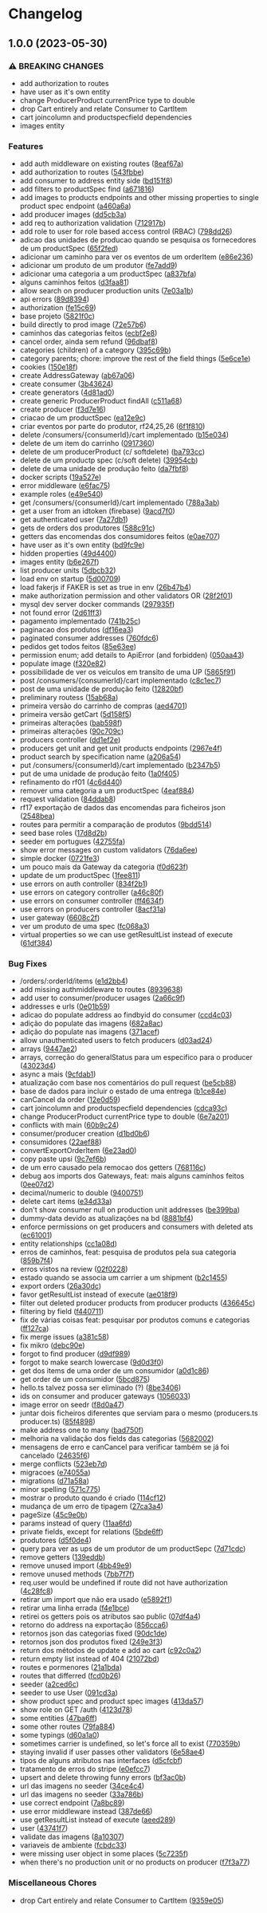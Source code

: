 # Changelog

## 1.0.0 (2023-05-30)


### ⚠ BREAKING CHANGES

* add authorization to routes
* have user as it's own entity
* change ProducerProduct currentPrice type to double
* drop Cart entirely and relate Consumer to CartItem
* cart joincolumn and productspecfield dependencies
* images entity

### Features

* add auth middleware on existing routes ([8eaf67a](https://github.com/hivetown/backend/commit/8eaf67af364cc8eec4209d01c2a59de0fb3ebb17))
* add authorization to routes ([543fbbe](https://github.com/hivetown/backend/commit/543fbbe42372bce90b89b07e85b7e59fb246c845))
* add consumer to address entity side ([bd151f8](https://github.com/hivetown/backend/commit/bd151f89e1c5d8668fe1e7ae64ad72789053328f))
* add filters to productSpec find ([a671816](https://github.com/hivetown/backend/commit/a6718160b82b18b1481ecbdcfb20a5114e85d145))
* add images to products endpoints and other missing properties to single product spec endpoint ([a460a6a](https://github.com/hivetown/backend/commit/a460a6a99d4f0249fc53cc4f13f969c9b9c2d95f))
* add producer images ([dd5cb3a](https://github.com/hivetown/backend/commit/dd5cb3a267defb0534eb4cacc877ee9494ab0c4c))
* add req to authorization validation ([712917b](https://github.com/hivetown/backend/commit/712917b60b4d99f8346a640c4a3546401abc78f0))
* add role to user for role based access control (RBAC) ([798dd26](https://github.com/hivetown/backend/commit/798dd266722d9e2c9aee1887219d657c30eda225))
* adicao das unidades de producao quando se pesquisa os fornecedores de um productSpec ([65f2fed](https://github.com/hivetown/backend/commit/65f2fed539a84b4ebd537f9e3a4ba4c3371c74b2))
* adicionar um caminho para ver os eventos de um orderItem ([e86e236](https://github.com/hivetown/backend/commit/e86e236b562ae12686649b93de7e767a7fc85525))
* adicionar um produto de um produtor ([fe7add9](https://github.com/hivetown/backend/commit/fe7add9bef475ad9357b85b64e3c4bd4b033793c))
* adicionar uma categoria a um productSpec ([a837bfa](https://github.com/hivetown/backend/commit/a837bfa9c33ff2ead15f2bbc496581e8b49d7901))
* alguns caminhos feitos ([d3faa81](https://github.com/hivetown/backend/commit/d3faa81673faad623c0b74e91042ce3a2450a356))
* allow search on producer production units ([7e03a1b](https://github.com/hivetown/backend/commit/7e03a1b871df01100e95846fa9c60d2b3955960a))
* api errors ([89d8394](https://github.com/hivetown/backend/commit/89d839411ff9e992b69ed519b34083d63cebec9e))
* authorization ([fe15c69](https://github.com/hivetown/backend/commit/fe15c69d347392c9004ba6e4509a8ec268de659e))
* base projeto ([5821f0c](https://github.com/hivetown/backend/commit/5821f0c4f9e7bb6c532d94f0e6864b3dd7a54f08))
* build directly to prod image ([72e57b6](https://github.com/hivetown/backend/commit/72e57b69cfec5c4abf714e1089da188193523cfe))
* caminhos das categorias feitos ([ecbf2e8](https://github.com/hivetown/backend/commit/ecbf2e8836d974f75d419f40cc5523d4a7f6407e))
* cancel order, ainda sem refund ([96dbaf8](https://github.com/hivetown/backend/commit/96dbaf8863d162683b6d0b5ce118549fbff10f19))
* categories (children) of a category ([395c69b](https://github.com/hivetown/backend/commit/395c69b6388cd3bf9cb0667a4a6abb392e832a0d))
* category parents; chore: improve the rest of the field things ([5e6ce1e](https://github.com/hivetown/backend/commit/5e6ce1e39402f4cb7ed61a211a972691b62a7df9))
* cookies ([150e18f](https://github.com/hivetown/backend/commit/150e18f91e7002fbfd88d332d85dbe297400fc07))
* create AddressGateway ([ab67a06](https://github.com/hivetown/backend/commit/ab67a06bd5117155bbebc5e551cc2c594728ca79))
* create consumer ([3b43624](https://github.com/hivetown/backend/commit/3b4362498b8b5f30ee8a7b588ba9541f0814b0ef))
* create generators ([4d81ad0](https://github.com/hivetown/backend/commit/4d81ad07d05325ae0429905ec9a48f0bd5dd8340))
* create generic ProducerProduct findAll ([c511a68](https://github.com/hivetown/backend/commit/c511a684cc1579ec55afb26ac7e5eeeb3872f796))
* create producer ([f3d7e16](https://github.com/hivetown/backend/commit/f3d7e166f0b15fb268b5ae4765c6ae53824c26a4))
* criacao de um productSpec ([ea12e9c](https://github.com/hivetown/backend/commit/ea12e9cddc7a88bea470319afc4a99445efb413f))
* criar eventos por parte do produtor, rf24,25,26 ([6f1f810](https://github.com/hivetown/backend/commit/6f1f8101ddfed7c650cec4bcfde754a0a48c056e))
* delete /consumers/{consumerId}/cart implementado ([b15e034](https://github.com/hivetown/backend/commit/b15e034a4ca6f1ffb13985e5572a46e72372bff4))
* delete de um item do carrinho ([0917360](https://github.com/hivetown/backend/commit/09173606aba88135e3be89175e7127a111382238))
* delete de um producerProduct (c/ softdelete) ([ba793cc](https://github.com/hivetown/backend/commit/ba793ccafd90f6e20a455a09868d58c29eeb00ae))
* delete de um productp spec (c/soft delete) ([39954cb](https://github.com/hivetown/backend/commit/39954cb92756df48284d739c5868830824ec8389))
* delete de uma unidade de produção feito ([da7fbf8](https://github.com/hivetown/backend/commit/da7fbf88fb4760882326ea742055e50950e73144))
* docker scripts ([19a527e](https://github.com/hivetown/backend/commit/19a527efcea7b397a5353519de884ec6325c36de))
* error middleware ([e6fac75](https://github.com/hivetown/backend/commit/e6fac75226c5079e3ccf656914cc1112a7a6d757))
* example roles ([e49e540](https://github.com/hivetown/backend/commit/e49e540e710c7dc5a217ca8b544cc70e6003e8a5))
* get /consumers/{consumerId}/cart implementado ([788a3ab](https://github.com/hivetown/backend/commit/788a3abe00f73f963c040a11d44b3ce944c31c7c))
* get a user from an idtoken (firebase) ([9acd7f0](https://github.com/hivetown/backend/commit/9acd7f0899c4406ce5ce647bacf428d15c3216c7))
* get authenticated user ([7a27db1](https://github.com/hivetown/backend/commit/7a27db17103d36cf7f1c6133e927e29ea4d82f45))
* gets de orders dos produtores ([588c91c](https://github.com/hivetown/backend/commit/588c91c6fe59638ccaf90072b9b34c4e6b912526))
* getters das encomendas dos consumidores feitos ([e0ae707](https://github.com/hivetown/backend/commit/e0ae707398bb2b05a3574e7180325e665c1c430d))
* have user as it's own entity ([bd9fc9e](https://github.com/hivetown/backend/commit/bd9fc9ead7e31b6f2eb6d968a9363dd8c47ac4a9))
* hidden properties ([49d4400](https://github.com/hivetown/backend/commit/49d440018405948febd319d846938cec6e7d63ba))
* images entity ([b6e267f](https://github.com/hivetown/backend/commit/b6e267f63789f05f2df478afec0f274dd3e69f5a))
* list producer units ([5dbcb32](https://github.com/hivetown/backend/commit/5dbcb327234e4f0308965f30ac860b976943507f))
* load env on startup ([5d00709](https://github.com/hivetown/backend/commit/5d0070946bc80a6300eb24d251721b211c8b5602))
* load fakerjs if FAKER is set as true in env ([26b47b4](https://github.com/hivetown/backend/commit/26b47b4e241909acd4d4ae6e49c907e8f74348d2))
* make authorization permission and other validators OR ([28f2f01](https://github.com/hivetown/backend/commit/28f2f01c5dc6a4903c7b6246a0347d3e2ac7ea56))
* mysql dev server docker commands ([297935f](https://github.com/hivetown/backend/commit/297935f6681b39e53b7a1cc615cfa7e4ffbfc95a))
* not found error ([2d61ff3](https://github.com/hivetown/backend/commit/2d61ff32f0b5dbc80cda48b45eb321eb68997bbf))
* pagamento implementado ([741b25c](https://github.com/hivetown/backend/commit/741b25c27dfd85afc33d70960b9a40b3b9344f1b))
* paginacao dos produtos ([df16ea3](https://github.com/hivetown/backend/commit/df16ea30bbf76906891c54053d9bf5b452812c66))
* paginated consumer addresses ([760fdc6](https://github.com/hivetown/backend/commit/760fdc60cacf529c14a8b3a25cfeb6ba6e357db1))
* pedidos get todos feitos ([85e63ee](https://github.com/hivetown/backend/commit/85e63ee221e2b3dd17ac538c2b917d0f7c1c22ca))
* permission enum; add details to ApiError (and forbidden) ([050aa43](https://github.com/hivetown/backend/commit/050aa43e573a93553eabe323bd2d17a75d9bd689))
* populate image ([f320e82](https://github.com/hivetown/backend/commit/f320e82b8f22b022585b379fc6cdafdd9d4e2e07))
* possibilidade de ver os veiculos em transito de uma UP ([5865f91](https://github.com/hivetown/backend/commit/5865f91d852748f0768fd691276804bca3aab87a))
* post /consumers/{consumerId}/cart implementado ([c8c1ec7](https://github.com/hivetown/backend/commit/c8c1ec74e126066e80501fa7797bf8f6f1575314))
* post de uma unidade de produção feito ([12820bf](https://github.com/hivetown/backend/commit/12820bfa8eeee73b49e66eb65f9d6d61e2fa8247))
* preliminary routess ([15ab68a](https://github.com/hivetown/backend/commit/15ab68a61b0a54b60d18b1bcc2840350b980b872))
* primeira versão do carrinho de compras ([aed4701](https://github.com/hivetown/backend/commit/aed4701cb0d4a71b29c68e0635b8ace42fad5ed5))
* primeira versão getCart ([5d158f5](https://github.com/hivetown/backend/commit/5d158f539333e006cc3a323d00c241a21bcb4194))
* primeiras alterações ([bab598f](https://github.com/hivetown/backend/commit/bab598f95f5de5671dacc85e96ae571e1e147651))
* primeiras alterações ([90c709c](https://github.com/hivetown/backend/commit/90c709cf6aa49496d8c160ac8a0c771c7a060240))
* producers controller ([dd1ef2e](https://github.com/hivetown/backend/commit/dd1ef2ec9868c8286c16da20a63c730f7e19a87e))
* producers get unit and get unit products endpoints ([2967e4f](https://github.com/hivetown/backend/commit/2967e4f4b8d8c2de547c15e73c796c9f43a0ec53))
* product search by specification name ([a206a54](https://github.com/hivetown/backend/commit/a206a542f6a518637813d3146b129a0a2b4ef088))
* put /consumers/{consumerId}/cart implementado ([b2347b5](https://github.com/hivetown/backend/commit/b2347b54eead266524166b41229d400c106cf598))
* put de uma unidade de produção feito ([1a0f405](https://github.com/hivetown/backend/commit/1a0f4056c2b7695355a043cde9d10a3e4b481510))
* refinamento do rf01 ([4c6d440](https://github.com/hivetown/backend/commit/4c6d44026a45d457bf3ecdb643d1ee995b79a2fa))
* remover uma categoria a um productSpec ([4eaf884](https://github.com/hivetown/backend/commit/4eaf884853c2a52cdf540aa6ea9a5f21a8cbe0f3))
* request validation ([84ddab8](https://github.com/hivetown/backend/commit/84ddab828e1969c3f96e4eee3089804969c5b4fa))
* rf17 exportação de dados das encomendas para ficheiros json ([2548bea](https://github.com/hivetown/backend/commit/2548bea834cedfa5cb59e0e1a5e0338f0c3cd277))
* routes para permitir a comparação de produtos ([9bdd514](https://github.com/hivetown/backend/commit/9bdd5143af47e5a2bf821733ddd94b95cbb2242b))
* seed base roles ([17d8d2b](https://github.com/hivetown/backend/commit/17d8d2bb8afe4c86a7648525a330a390e9c57c66))
* seeder em portugues ([42755fa](https://github.com/hivetown/backend/commit/42755fa6e9e8d50a9ac01ba0835917f38b05b539))
* show error messages on custom validators ([76da6ee](https://github.com/hivetown/backend/commit/76da6ee3a9e637a9abc87c80fd90939ebe208476))
* simple docker ([0721fe3](https://github.com/hivetown/backend/commit/0721fe3ebaeaef392f0f2426ddf0aef3f4fa49f0))
* um pouco mais da Gateway da categoria ([f0d623f](https://github.com/hivetown/backend/commit/f0d623fedfdbd0086f8da95ec79f7342ebccb072))
* update de um productSpec ([1fee811](https://github.com/hivetown/backend/commit/1fee811ee0f680421a47692d317190fc4373656e))
* use errors on auth controller ([834f2b1](https://github.com/hivetown/backend/commit/834f2b13f95eeda2173927f876ac6596173f35a7))
* use errors on category controller ([a46c80f](https://github.com/hivetown/backend/commit/a46c80f17a29e7290c23fe75b52b28b26d4005b5))
* use errors on consumer controller ([ff4634f](https://github.com/hivetown/backend/commit/ff4634faec2857cf2bf0b2f0548a280917ca391b))
* use errors on producers controller ([8acf31a](https://github.com/hivetown/backend/commit/8acf31a2934cd2b016ac5626781734a1d736c916))
* user gateway ([6608c2f](https://github.com/hivetown/backend/commit/6608c2f68e288556a41bf0e106b851c402408095))
* ver um produto de uma spec ([fc068a3](https://github.com/hivetown/backend/commit/fc068a3138c263fa48654a0ba5923642fb88d368))
* virtual properties so we can use getResultList instead of execute ([61df384](https://github.com/hivetown/backend/commit/61df3847f77f7666a1ca202c51ec093c925ea237))


### Bug Fixes

* /orders/:orderId/items ([e1d2bb4](https://github.com/hivetown/backend/commit/e1d2bb4944adf4b58a2ee3474575f2f6a1592f51))
* add missing authmiddleware to routes ([8939638](https://github.com/hivetown/backend/commit/8939638b8b4687ded398b35d88d25aa0b97443ec))
* add user to consumer/producer usages ([2a66c9f](https://github.com/hivetown/backend/commit/2a66c9f0ed28e7afb137443ec993c97b86fbd255))
* addresses e urls ([0e01b59](https://github.com/hivetown/backend/commit/0e01b5913c7de745070853bd6b72c405032f51bd))
* adicao do populate address ao findbyid do consumer ([ccd4c03](https://github.com/hivetown/backend/commit/ccd4c038c708a37b8a58ab214cc5150835b2191f))
* adição do populate das imagens ([682a8ac](https://github.com/hivetown/backend/commit/682a8acb6796fe0e3a2657bbea32102b2c46edd2))
* adição do populate nas imagens ([371acef](https://github.com/hivetown/backend/commit/371acefa2034fa3541ba13a692dba78ecf706dc9))
* allow unauthenticated users to fetch producers ([d03ad24](https://github.com/hivetown/backend/commit/d03ad244b3de67909be856a71fb35f64c1814d14))
* arrays ([9447ae2](https://github.com/hivetown/backend/commit/9447ae2a4580fb2722a97264bd9339f7bd58dfc4))
* arrays, correção do generalStatus para um especifico para o producer ([43023d4](https://github.com/hivetown/backend/commit/43023d470c3b2dc109347f9168097dc1d2ea2330))
* async a mais ([9cfdab1](https://github.com/hivetown/backend/commit/9cfdab1c68b99ac6d13ee42bd8b01d125e400d2d))
* atualização com base nos comentários do pull request ([be5cb88](https://github.com/hivetown/backend/commit/be5cb88f1008171926d7b44c6c18420fba6cbbe0))
* base de dados para incluir o estado de uma entrega ([b1ce84e](https://github.com/hivetown/backend/commit/b1ce84e3eee8b88175f164aad209ae8e053df76d))
* canCancel da order ([12e0d59](https://github.com/hivetown/backend/commit/12e0d59b4be93a9ebd02b4ef5a389b0e608783f0))
* cart joincolumn and productspecfield dependencies ([cdca93c](https://github.com/hivetown/backend/commit/cdca93c1015323593fc83ea3755312900b9860e4))
* change ProducerProduct currentPrice type to double ([6e7a201](https://github.com/hivetown/backend/commit/6e7a201f5b7534103ad8ba63bc0662459a28eda2))
* conflicts with main ([60b9c24](https://github.com/hivetown/backend/commit/60b9c24d5d8e67b7bf68590e7461d8e8668c211a))
* consumer/producer creation ([d1bd0b6](https://github.com/hivetown/backend/commit/d1bd0b6ec050635954188b7e521606b90e3b7df9))
* consumidores ([22aef88](https://github.com/hivetown/backend/commit/22aef88dd134bebdea55dcf78997d7c2c952d741))
* convertExportOrderItem ([6e23ad0](https://github.com/hivetown/backend/commit/6e23ad0db27a0a513daf24ab56d241bcff46476f))
* copy paste upsi ([9c7ef6b](https://github.com/hivetown/backend/commit/9c7ef6b508a3ce8e67555a72103cddf0b3b0e852))
* de um erro causado pela remocao dos getters ([768116c](https://github.com/hivetown/backend/commit/768116c0d6b274e908d071f061aeac90fce7367a))
* debug aos imports dos Gateways, feat: mais alguns caminhos feitos ([0ee07d2](https://github.com/hivetown/backend/commit/0ee07d270a2bc63a24ac5a1bfc38b9fe44c0f258))
* decimal/numeric to double ([9400751](https://github.com/hivetown/backend/commit/94007515f59f5971aa936712fc6cb10f18ee01f3))
* delete cart items ([e34d33a](https://github.com/hivetown/backend/commit/e34d33a248fa8cd18d16e5e79c5b4c68760a3451))
* don't show consumer null on production unit addresses ([be399ba](https://github.com/hivetown/backend/commit/be399baec78a4b07a548ff635b14e0ee641328f8))
* dummy-data devido as atualizações na bd ([8881bf4](https://github.com/hivetown/backend/commit/8881bf4e9ac667395a031a4eff18dabf7cdcfaf7))
* enforce permissions on get producers and consumers with deleted ats ([ec61001](https://github.com/hivetown/backend/commit/ec610018ea10a5c376e39cd9c5cb127d948f30e5))
* entity relationships ([cc1a08d](https://github.com/hivetown/backend/commit/cc1a08d6a5c7f1ab19f0bd419aafdf33d54238d0))
* erros de caminhos, feat: pesquisa de produtos pela sua categoria ([859b7f4](https://github.com/hivetown/backend/commit/859b7f496518ca0cda55bacec1c0ae36c55e3150))
* erros vistos na review ([02f0228](https://github.com/hivetown/backend/commit/02f0228f23736f421975981631630801df19a53d))
* estado quando se associa um carrier a um shipment ([b2c1455](https://github.com/hivetown/backend/commit/b2c14554f800b451c0249828d5a44d288e8a2ad4))
* export orders ([26a30dc](https://github.com/hivetown/backend/commit/26a30dccb1586a6082464f98dc6fde9be0a624a6))
* favor getResultList instead of execute ([ae018f9](https://github.com/hivetown/backend/commit/ae018f9046f6df763732355209028abf988b27ac))
* filter out deleted producer products from producer products ([436645c](https://github.com/hivetown/backend/commit/436645caee13b471401f88f328689061feedc09e))
* filtering by field ([f440711](https://github.com/hivetown/backend/commit/f4407110282bda672a5a1e00b795a981fce65e94))
* fix de várias coisas feat: pesquisar por produtos comuns e categorias ([ff127ca](https://github.com/hivetown/backend/commit/ff127ca0e764a62e1257463bb5304b4bebe584af))
* fix merge issues ([a381c58](https://github.com/hivetown/backend/commit/a381c58e50a3ae84b89df92a7518556d9ebb3699))
* fix mikro ([debc90e](https://github.com/hivetown/backend/commit/debc90ea71946aae1f1c1faf94fe829352cf8069))
* forgot to find producer ([d9df989](https://github.com/hivetown/backend/commit/d9df989bac38e7843d911f75c2f9fd6170b4ab50))
* forgot to make search lowercase ([9d0d3f0](https://github.com/hivetown/backend/commit/9d0d3f00cf6a63967b6ec8c088410d8544a928eb))
* get dos items de uma order de um consumidor ([a0d1c86](https://github.com/hivetown/backend/commit/a0d1c86ee4f894d3dd6b2536bc001864edb6edf2))
* get order de um consumidor ([5bcd875](https://github.com/hivetown/backend/commit/5bcd8757c1bf5a49e9eac72733f6de8e8b44c893))
* hello.ts talvez possa ser eliminado (?) ([8be3406](https://github.com/hivetown/backend/commit/8be3406f641b02ebf08d87aff33682bfb67ad417))
* ids on consumer and producer gateways ([1056033](https://github.com/hivetown/backend/commit/105603315581dd4341d788ba2f49c52961630ddc))
* image error on seedr ([f8d0a47](https://github.com/hivetown/backend/commit/f8d0a47aa16cf2e782f5062c1223fc334318991f))
* juntar dois ficheiros diferentes que serviam para o mesmo (producers.ts producer.ts) ([85f4898](https://github.com/hivetown/backend/commit/85f48980faffae9393a121e776e6d8e905fe1573))
* make address one to many ([bad750f](https://github.com/hivetown/backend/commit/bad750fde710f3fa421b5f15be91f0df9616f3ff))
* melhoria na validação dos fields das categorias ([5682002](https://github.com/hivetown/backend/commit/5682002dc3a2952b03571435370f0ef7044ad67d))
* mensagens de erro e canCancel para verificar também se já foi cancelado ([24635f6](https://github.com/hivetown/backend/commit/24635f622e794723a7545af2c4e08518555c33f0))
* merge conflicts ([523eb7d](https://github.com/hivetown/backend/commit/523eb7defa16c1f5ecbabab35c30b9da4fd4910e))
* migracoes ([e74055a](https://github.com/hivetown/backend/commit/e74055a1b14a78eae3427b09982eca6d4e08f377))
* migrations ([d71a58a](https://github.com/hivetown/backend/commit/d71a58a417a6760c1289b5bbea103399b50db21c))
* minor spelling ([571c775](https://github.com/hivetown/backend/commit/571c775432629c1a33672578ff416d9690d57e74))
* mostrar o produto quando é criado ([114cf12](https://github.com/hivetown/backend/commit/114cf12588f6f1bb8df4d6d1fbe654cceaf30ecd))
* mudança de um erro de tipagem ([27ca3a4](https://github.com/hivetown/backend/commit/27ca3a414218b01bbe313febf1d60f0dc9da8bd0))
* pageSize ([45c9e0b](https://github.com/hivetown/backend/commit/45c9e0b21f58a7034b9447ba8819a0488510262e))
* params instead of query ([11aa6fd](https://github.com/hivetown/backend/commit/11aa6fdc73d5b58610a27c40092c705aa30b1c21))
* private fields, except for relations ([5bde6ff](https://github.com/hivetown/backend/commit/5bde6ff349c7fe6b11f0f597177d099146f25d6c))
* produtores ([d5f0de4](https://github.com/hivetown/backend/commit/d5f0de45669b211961e37cc214d515f14da27cf9))
* query para ver as ups de um produtor de um productSepc ([7d71cdc](https://github.com/hivetown/backend/commit/7d71cdc12f7058423fba6d150f92a276f172e05e))
* remove getters ([139eddb](https://github.com/hivetown/backend/commit/139eddb241fa366cad355e73a0fcd85e4178ff1d))
* remove unused import ([4bb49e9](https://github.com/hivetown/backend/commit/4bb49e9a0078008c46cd679d4b14b927bbfab1d2))
* remove unused methods ([7bb7f7f](https://github.com/hivetown/backend/commit/7bb7f7fb8394758ca0fa66905711a97dc16e4b1c))
* req.user would be undefined if route did not have authorization ([4c28fc8](https://github.com/hivetown/backend/commit/4c28fc8ef04c22c070aa94520353e85aa98ce96d))
* retirar um import que não era usado ([e5892f1](https://github.com/hivetown/backend/commit/e5892f1d27c55cb376ebe9f52296421e05769d5e))
* retirar uma linha errada ([f4e1bce](https://github.com/hivetown/backend/commit/f4e1bceb5b93697941e50a4d16bc32ffaa6fa1ab))
* retirei os getters pois os atributos sao public ([07df4a4](https://github.com/hivetown/backend/commit/07df4a48175e43cb601a0a883844547445fe0ae0))
* retorno do address na exportação ([856cca6](https://github.com/hivetown/backend/commit/856cca621f30a3cdd975bfc657056c9288677fb5))
* retornos json das categorias fixed ([90dc1de](https://github.com/hivetown/backend/commit/90dc1de6c217c21fccdd3a2c188e9f42b16eb915))
* retornos json dos produtos fixed ([249e3f3](https://github.com/hivetown/backend/commit/249e3f3a58984e894ac87bbf20a7c000b8f1f735))
* return dos métodos de update e add ao cart ([c92c0a2](https://github.com/hivetown/backend/commit/c92c0a284927a7c3fdb41282b2186dbb20cf7d08))
* return empty list instead of 404 ([21072bd](https://github.com/hivetown/backend/commit/21072bd62aa64f1647a11fd4e725fe04114a3c00))
* routes e pormenores ([21a1bda](https://github.com/hivetown/backend/commit/21a1bdaeb292d2ef76e3a82d9a2251f09b4c9855))
* routes that differred ([fcd0b26](https://github.com/hivetown/backend/commit/fcd0b268da8ec3427d202afac7632508aac8cdf4))
* seeder ([a2ced6c](https://github.com/hivetown/backend/commit/a2ced6cd35389a07a860d5073f7b3ab31d015364))
* seeder to use User ([091cd3a](https://github.com/hivetown/backend/commit/091cd3a3c05826023cfb8a06b8c1c3554fb36828))
* show product spec and product spec images ([413da57](https://github.com/hivetown/backend/commit/413da579a8d4a7b7410560b5b1ebe1b98bff26e9))
* show role on GET /auth ([4123d78](https://github.com/hivetown/backend/commit/4123d787b6c24b305a7a6044e195fb9148a93ab3))
* some entities ([47ba6ff](https://github.com/hivetown/backend/commit/47ba6ff2515b87f72f2cce75fbfa568b4c5b77d7))
* some other routes ([79fa884](https://github.com/hivetown/backend/commit/79fa884a1685a6bafe53728b7e9907091573bcec))
* some typings ([d60a1a0](https://github.com/hivetown/backend/commit/d60a1a0e5c817b6ffbc6a1c8c204ce990665eb8d))
* sometimes carrier is undefined, so let's force all to exist ([770359b](https://github.com/hivetown/backend/commit/770359b3540763e7b104d2aaec28071b7191a133))
* staying invalid if user passes other validators ([6e58ae4](https://github.com/hivetown/backend/commit/6e58ae49ed23b104a8df000aa3e68de77ac9f061))
* tipos de alguns atributos nas interfaces ([d5cfcbf](https://github.com/hivetown/backend/commit/d5cfcbf1fe0f9c5e939fd3f7aff997afeacbc37d))
* tratamento de erros do stripe ([e0efcc7](https://github.com/hivetown/backend/commit/e0efcc7745e1ea79bc597cbc331a1071f3d31611))
* upsert and delete throwing funny errors ([bf3ac0b](https://github.com/hivetown/backend/commit/bf3ac0b7590f35b96e71a89533a5e624b413f9d8))
* url das imagens no seeder ([34ce4c4](https://github.com/hivetown/backend/commit/34ce4c4d9f96efc9975eca5f6368cf1f51970812))
* url das imagens no seeder ([33a786b](https://github.com/hivetown/backend/commit/33a786b7d290d139adb035f049e24b09ef0737bc))
* use correct endpoint ([7a8bc89](https://github.com/hivetown/backend/commit/7a8bc895c5b25bf950b755e09f850056c5a7d749))
* use error middleware instead ([387de66](https://github.com/hivetown/backend/commit/387de663258d86c1241a178627bea91c60dd7c4f))
* use getResultList instead of execute ([aeed289](https://github.com/hivetown/backend/commit/aeed289c0903eacefdfca67ecb0eaaac1168f5fa))
* user ([43741f7](https://github.com/hivetown/backend/commit/43741f7329845133afbb6bf5102691be226f8b1f))
* validate das imagens ([8a10307](https://github.com/hivetown/backend/commit/8a1030757370f9f0363ddbe9e3573ea6df45e239))
* variaveis de ambiente ([fcbdc33](https://github.com/hivetown/backend/commit/fcbdc3323153c37ea2ca8f16f744001890b6605b))
* were missing user object in some places ([5c7235f](https://github.com/hivetown/backend/commit/5c7235f4d429fcf88c5d8720b80a1fb39d41258d))
* when there's no production unit or no products on producer ([f7f3a77](https://github.com/hivetown/backend/commit/f7f3a774ef31917fea72f229ac300ba0a9a1de86))


### Miscellaneous Chores

* drop Cart entirely and relate Consumer to CartItem ([9359e05](https://github.com/hivetown/backend/commit/9359e05b3dc9d5db1fe1205d05d3f887a51d31c7))
